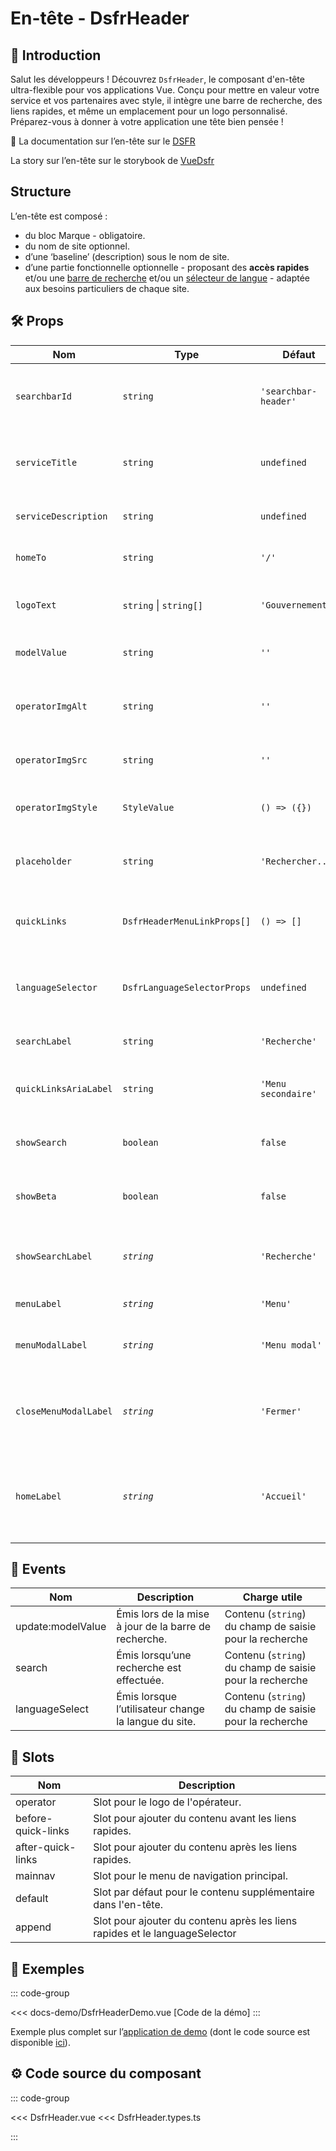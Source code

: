 # En-tête - DsfrHeader

## 🌟 Introduction

Salut les développeurs ! Découvrez `DsfrHeader`, le composant d'en-tête ultra-flexible pour vos applications Vue. Conçu pour mettre en valeur votre service et vos partenaires avec style, il intègre une barre de recherche, des liens rapides, et même un emplacement pour un logo personnalisé. Préparez-vous à donner à votre application une tête bien pensée !

🏅 La documentation sur l’en-tête sur le [DSFR](https://www.systeme-de-design.gouv.fr/elements-d-interface/composants/en-tete)

<VIcon name="vi-file-type-storybook" /> La story sur l’en-tête sur le storybook de [VueDsfr](https://storybook.vue-ds.fr/?path=/docs/composants-dsfrheader--docs)

## Structure

L’en-tête est composé :

- du bloc Marque - obligatoire.
- du nom de site optionnel.
- d’une ‘baseline’ (description) sous le nom de site.
- d’une partie fonctionnelle optionnelle - proposant des **accès rapides** et/ou une [barre de recherche](/composants/DsfrSearchBar) et/ou un [sélecteur de langue](/composants/DsfrLanguageSelector) - adaptée aux besoins particuliers de chaque site.

## 🛠️ Props

| Nom                   | Type                        | Défaut               | Obligatoire | Description                                                                           |
|-----------------------|-----------------------------|----------------------|-------------|---------------------------------------------------------------------------------------|
| `searchbarId`         | `string`                    | `'searchbar-header'` |             | valeur de l’attribut `id` de l’input de la [searchbar](/composants/DsfrSearchBar.md). |
| `serviceTitle`        | `string`                    | `undefined`          |             | Titre du service affiché dans l'en-tête.                                              |
| `serviceDescription`  | `string`                    | `undefined`          |             | Description courte du service.                                                        |
| `homeTo`              | `string`                    | `'/'`                |             | Lien de la page d'accueil.                                                            |
| `logoText`            | `string` \| `string[]`      | `'Gouvernement'`     |             | Texte ou texte alternatif du logo.                                                    |
| `modelValue`          | `string`                    | `''`                 |             | Valeur pour la barre de recherche.                                                    |
| `operatorImgAlt`      | `string`                    | `''`                 |             | Texte alternatif pour l'image de l'opérateur.                                         |
| `operatorImgSrc`      | `string`                    | `''`                 |             | Source de l'image de l'opérateur.                                                     |
| `operatorImgStyle`    | `StyleValue`                | `() => ({})`         |             | Style CSS pour l'image de l'opérateur.                                                |
| `placeholder`         | `string`                    | `'Rechercher...'`    |             | Placeholder pour la barre de recherche.                                               |
| `quickLinks`          | `DsfrHeaderMenuLinkProps[]` | `() => []`           |             | Liens rapides à afficher dans l'en-tête.                                              |
| `languageSelector`    | `DsfrLanguageSelectorProps` | `undefined`          |             | Liens rapides à afficher dans l'en-tête.                                              |
| `searchLabel`         | `string`                    | `'Recherche'`        |             | Label pour la barre de recherche.                                                     |
| `quickLinksAriaLabel` | `string`                    | `'Menu secondaire'`  |             | Label ARIA pour les liens rapides.                                                    |
| `showSearch`          | `boolean`                   | `false`              |             | Affiche ou non la barre de recherche.                                                 |
| `showBeta`            | `boolean`                   | `false`              |             | Affiche ou non l'indicateur BETA.                                                     |
| `showSearchLabel`     | *`string`*                  | `'Recherche'`        |             | Label du bouton pour afficher la recherche.                                           |
| `menuLabel`           | *`string`*                  | `'Menu'`             |             | Label du menu.                                                                        |
| `menuModalLabel`      | *`string`*                  | `'Menu modal'`       |             | Label du menu en mode modal.                                                          |
| `closeMenuModalLabel` | *`string`*                  | `'Fermer'`           |             | Label du bouton de fermeture du menu en mode modal.                                   |
| `homeLabel`           | *`string`*                  | `'Accueil'`          |             | Label de l'accueil composant le titre du lien présentant le service.                  |

## 📡 Events

| Nom               | Description                                      | Charge utile |
|-------------------|--------------------------------------------------| ---- |
| update:modelValue | Émis lors de la mise à jour de la barre de recherche. | Contenu (`string`) du champ de saisie pour la recherche |
| search            | Émis lorsqu’une recherche est effectuée.         | Contenu (`string`) du champ de saisie pour la recherche |
| languageSelect            | Émis lorsque l’utilisateur change la langue du site.         | Contenu (`string`) du champ de saisie pour la recherche |

## 🧩 Slots

| Nom                | Description                                                                 |
|--------------------|-----------------------------------------------------------------------------|
| operator           | Slot pour le logo de l'opérateur.                                           |
| before-quick-links | Slot pour ajouter du contenu avant les liens rapides.                       |
| after-quick-links  | Slot pour ajouter du contenu après les liens rapides.                       |
| mainnav            | Slot pour le menu de navigation principal.                                  |
| default            | Slot par défaut pour le contenu supplémentaire dans l'en-tête.              |
| append             | Slot pour ajouter du contenu après les liens rapides et le languageSelector |

## 📝 Exemples

::: code-group

<Story data-title="Démo" min-h="400px">
  <DsfrHeaderDemo />
</Story>

<<< docs-demo/DsfrHeaderDemo.vue [Code de la démo]
:::

Exemple plus complet sur l’[application de demo](https://demo.vue-ds.fr/) (dont le code source est disponible [ici](https://github.com/dnum-mi/vue-dsfr/tree/main/demo-app)).

## ⚙️ Code source du composant

::: code-group

<<< DsfrHeader.vue
<<< DsfrHeader.types.ts

:::

<script setup lang="ts">
import DsfrHeaderDemo from './docs-demo/DsfrHeaderDemo.vue'
</script>
